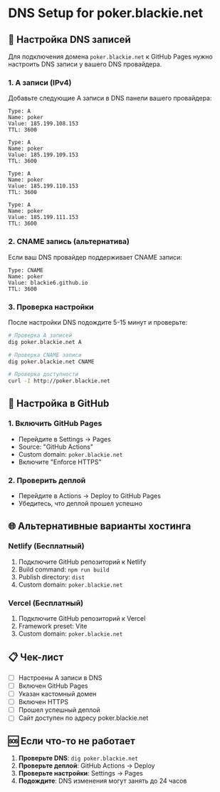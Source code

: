 # DNS Setup for poker.blackie.net

## 🎯 Настройка DNS записей

Для подключения домена `poker.blackie.net` к GitHub Pages нужно настроить DNS записи у вашего DNS провайдера.

### 1. A записи (IPv4)

Добавьте следующие A записи в DNS панели вашего провайдера:

```
Type: A
Name: poker
Value: 185.199.108.153
TTL: 3600

Type: A
Name: poker
Value: 185.199.109.153
TTL: 3600

Type: A
Name: poker
Value: 185.199.110.153
TTL: 3600

Type: A
Name: poker
Value: 185.199.111.153
TTL: 3600
```

### 2. CNAME запись (альтернатива)

Если ваш DNS провайдер поддерживает CNAME записи:

```
Type: CNAME
Name: poker
Value: blackie6.github.io
TTL: 3600
```

### 3. Проверка настройки

После настройки DNS подождите 5-15 минут и проверьте:

```bash
# Проверка A записей
dig poker.blackie.net A

# Проверка CNAME записи
dig poker.blackie.net CNAME

# Проверка доступности
curl -I http://poker.blackie.net
```

## 🔧 Настройка в GitHub

### 1. Включить GitHub Pages
- Перейдите в Settings → Pages
- Source: "GitHub Actions"
- Custom domain: `poker.blackie.net`
- Включите "Enforce HTTPS"

### 2. Проверить деплой
- Перейдите в Actions → Deploy to GitHub Pages
- Убедитесь, что деплой прошел успешно

## 🌐 Альтернативные варианты хостинга

### Netlify (Бесплатный)
1. Подключите GitHub репозиторий к Netlify
2. Build command: `npm run build`
3. Publish directory: `dist`
4. Custom domain: `poker.blackie.net`

### Vercel (Бесплатный)
1. Подключите GitHub репозиторий к Vercel
2. Framework preset: Vite
3. Custom domain: `poker.blackie.net`

## 📋 Чек-лист

- [ ] Настроены A записи в DNS
- [ ] Включен GitHub Pages
- [ ] Указан кастомный домен
- [ ] Включен HTTPS
- [ ] Прошел успешный деплой
- [ ] Сайт доступен по адресу poker.blackie.net

## 🆘 Если что-то не работает

1. **Проверьте DNS**: `dig poker.blackie.net`
2. **Проверьте деплой**: GitHub Actions → Deploy
3. **Проверьте настройки**: Settings → Pages
4. **Подождите**: DNS изменения могут занять до 24 часов 